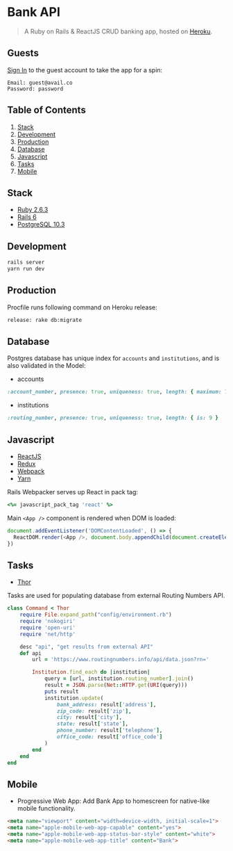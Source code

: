 # Bank API
> A Ruby on Rails & ReactJS CRUD banking app, hosted on [Heroku](https://heroku.com).


## Guests
[Sign In](https://bank-rails-react.herokuapp.com/users/sign_in) to the guest account to take the app for a spin:
```
Email: guest@avail.co
Password: password
```


## Table of Contents
1. [Stack](#stack)
2. [Development](#development)
3. [Production](#production)
4. [Database](#database)
5. [Javascript](#javascript)
6. [Tasks](#tasks)
7. [Mobile](#mobile)


## Stack
* [Ruby 2.6.3](https://www.ruby-lang.org/en/)
* [Rails 6](http://rubyonrails.org)
* [PostgreSQL 10.3](https://www.postgresql.org)


## Development
```bash
rails server
yarn run dev
```


## Production
Procfile runs following command on Heroku release:
```bash
release: rake db:migrate
```


## Database
Postgres database has unique index for `accounts` and `institutions`, and is also validated in the Model:

* accounts
```ruby
:account_number, presence: true, uniqueness: true, length: { maximum: 10 }
```
* institutions
```ruby
:routing_number, presence: true, uniqueness: true, length: { is: 9 }
```


## Javascript
* [ReactJS](https://reactjs.org)
* [Redux](https://redux.js.org)
* [Webpack](https://webpack.js.org)
* [Yarn](https://yarnpkg.com/en/)

Rails Webpacker serves up React in pack tag:
```ruby
<%= javascript_pack_tag 'react' %> 
```

Main `<App />` component is rendered when DOM is loaded:
```javascript
document.addEventListener('DOMContentLoaded', () => {
  ReactDOM.render(<App />, document.body.appendChild(document.createElement('div')));
})
```


## Tasks
* [Thor](http://whatisthor.com)

Tasks are used for populating database from external Routing Numbers API. 
```ruby
class Command < Thor		
	require File.expand_path("config/environment.rb")
	require 'nokogiri'
	require 'open-uri'	
	require 'net/http'

	desc "api", "get results from external API"
	def api
		url = 'https://www.routingnumbers.info/api/data.json?rn='

		Institution.find_each do |institution|
			query = [url, institution.routing_number].join()
			result = JSON.parse(Net::HTTP.get(URI(query)))
			puts result
			institution.update(
				bank_address: result['address'],
				zip_code: result['zip'],
				city: result['city'],
				state: result['state'],
				phone_number: result['telephone'],
				office_code: result['office_code']
			)
		end
	end
end	
```


## Mobile
* Progressive Web App: Add Bank App to homescreen for native-like mobile functionality. 
```html
<meta name="viewport" content="width=device-width, initial-scale=1">
<meta name="apple-mobile-web-app-capable" content="yes">
<meta name="apple-mobile-web-app-status-bar-style" content="white">
<meta name="apple-mobile-web-app-title" content="Bank">
```
